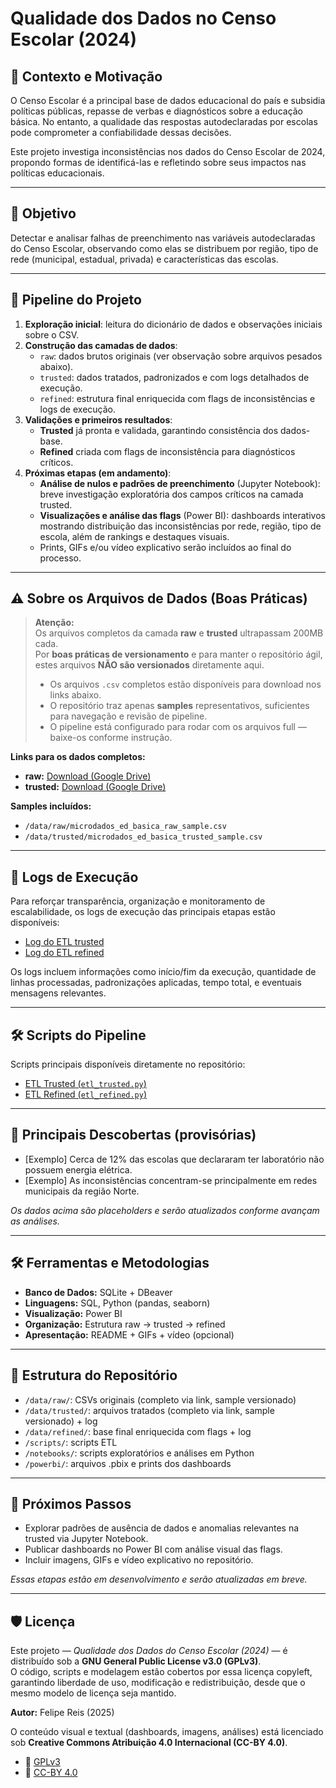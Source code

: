 # Qualidade dos Dados no Censo Escolar (2024)

## 📌 Contexto e Motivação

O Censo Escolar é a principal base de dados educacional do país e subsidia políticas públicas, repasse de verbas e diagnósticos sobre a educação básica. No entanto, a qualidade das respostas autodeclaradas por escolas pode comprometer a confiabilidade dessas decisões.

Este projeto investiga inconsistências nos dados do Censo Escolar de 2024, propondo formas de identificá-las e refletindo sobre seus impactos nas políticas educacionais.

---

## 🎯 Objetivo

Detectar e analisar falhas de preenchimento nas variáveis autodeclaradas do Censo Escolar, observando como elas se distribuem por região, tipo de rede (municipal, estadual, privada) e características das escolas.

---

## 🔄 Pipeline do Projeto

1. **Exploração inicial**: leitura do dicionário de dados e observações iniciais sobre o CSV.
2. **Construção das camadas de dados**:
   - `raw`: dados brutos originais (ver observação sobre arquivos pesados abaixo).
   - `trusted`: dados tratados, padronizados e com logs detalhados de execução.
   - `refined`: estrutura final enriquecida com flags de inconsistências e logs de execução.
3. **Validações e primeiros resultados**:
   - **Trusted** já pronta e validada, garantindo consistência dos dados-base.
   - **Refined** criada com flags de inconsistência para diagnósticos críticos.
4. **Próximas etapas (em andamento)**:
   - **Análise de nulos e padrões de preenchimento** (Jupyter Notebook): breve investigação exploratória dos campos críticos na camada trusted.
   - **Visualizações e análise das flags** (Power BI): dashboards interativos mostrando distribuição das inconsistências por rede, região, tipo de escola, além de rankings e destaques visuais.
   - Prints, GIFs e/ou vídeo explicativo serão incluídos ao final do processo.

---

## ⚠️ Sobre os Arquivos de Dados (Boas Práticas)

> **Atenção:**  
> Os arquivos completos da camada **raw** e **trusted** ultrapassam 200MB cada.  
> Por **boas práticas de versionamento** e para manter o repositório ágil, estes arquivos **NÃO são versionados** diretamente aqui.  
>  
> - Os arquivos `.csv` completos estão disponíveis para download nos links abaixo.  
> - O repositório traz apenas **samples** representativos, suficientes para navegação e revisão de pipeline.
> - O pipeline está configurado para rodar com os arquivos full — baixe-os conforme instrução.

**Links para os dados completos:**
- **raw:** [Download (Google Drive)](https://drive.google.com/file/d/1UW4RJnRswlulH92xpDo3apPfBG_pBqZt/view?usp=sharing)
- **trusted:** [Download (Google Drive)](https://drive.google.com/file/d/1xRMo-NVvqqJtbARlXSxNHudO9U0CkByw/view?usp=sharing)

**Samples incluídos:**
- `/data/raw/microdados_ed_basica_raw_sample.csv`
- `/data/trusted/microdados_ed_basica_trusted_sample.csv`

---

## 📑 Logs de Execução

Para reforçar transparência, organização e monitoramento de escalabilidade, os logs de execução das principais etapas estão disponíveis:

- [Log do ETL trusted](data/2_trusted/microdados_ed_basica_trusted_log.txt)
- [Log do ETL refined](data/3_refined/microdados_ed_basica_refined_log.txt)

Os logs incluem informações como início/fim da execução, quantidade de linhas processadas, padronizações aplicadas, tempo total, e eventuais mensagens relevantes.

---

## 🛠️ Scripts do Pipeline

Scripts principais disponíveis diretamente no repositório:

- [ETL Trusted (`etl_trusted.py`)](data/2_trusted/etl_trusted.py)
- [ETL Refined (`etl_refined.py`)](data/3_refined/etl_refined.py)

---

## 🧠 Principais Descobertas (provisórias)

- [Exemplo] Cerca de 12% das escolas que declararam ter laboratório não possuem energia elétrica.
- [Exemplo] As inconsistências concentram-se principalmente em redes municipais da região Norte.

*Os dados acima são placeholders e serão atualizados conforme avançam as análises.*

---

## 🛠️ Ferramentas e Metodologias

- **Banco de Dados:** SQLite + DBeaver
- **Linguagens:** SQL, Python (pandas, seaborn)
- **Visualização:** Power BI
- **Organização:** Estrutura raw → trusted → refined
- **Apresentação:** README + GIFs + vídeo (opcional)

---

## 📂 Estrutura do Repositório

- `/data/raw/`: CSVs originais (completo via link, sample versionado)
- `/data/trusted/`: arquivos tratados (completo via link, sample versionado) + log
- `/data/refined/`: base final enriquecida com flags + log
- `/scripts/`: scripts ETL
- `/notebooks/`: scripts exploratórios e análises em Python
- `/powerbi/`: arquivos .pbix e prints dos dashboards

---

## 🔭 Próximos Passos

- Explorar padrões de ausência de dados e anomalias relevantes na trusted via Jupyter Notebook.
- Publicar dashboards no Power BI com análise visual das flags.
- Incluir imagens, GIFs e vídeo explicativo no repositório.

*Essas etapas estão em desenvolvimento e serão atualizadas em breve.*

---

## 🛡️ Licença

Este projeto — *Qualidade dos Dados do Censo Escolar (2024)* — é distribuído sob a **GNU General Public License v3.0 (GPLv3)**.  
O código, scripts e modelagem estão cobertos por essa licença copyleft, garantindo liberdade de uso, modificação e redistribuição, desde que o mesmo modelo de licença seja mantido.

**Autor:** Felipe Reis (2025)

O conteúdo visual e textual (dashboards, imagens, análises) está licenciado sob **Creative Commons Atribuição 4.0 Internacional (CC-BY 4.0)**.

- 🔗 [GPLv3](https://www.gnu.org/licenses/gpl-3.0.html)
- 🔗 [CC-BY 4.0](https://creativecommons.org/licenses/by/4.0/)
